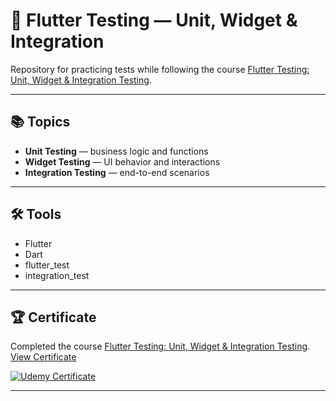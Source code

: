 # 📱 Flutter Testing — Unit, Widget & Integration

Repository for practicing tests while following the course [Flutter Testing: Unit, Widget & Integration Testing](https://www.udemy.com/course/flutter-testing-unit-widget-integration-testing/?couponCode=KEEPLEARNINGBR).

---

## 📚 Topics

- **Unit Testing** — business logic and functions  
- **Widget Testing** — UI behavior and interactions  
- **Integration Testing** — end-to-end scenarios  

---

## 🛠 Tools

- Flutter  
- Dart  
- flutter_test  
- integration_test  

---

## 🏆 Certificate

Completed the course [Flutter Testing: Unit, Widget & Integration Testing](https://www.udemy.com/course/flutter-testing-unit-widget-integration-testing/?couponCode=KEEPLEARNINGBR).  
[View Certificate](https://www.udemy.com/certificate/UC-16947658-4570-4e78-9997-f3c895f8c8f0/)

[![Udemy Certificate](https://img.shields.io/badge/Udemy-Certificate-brightgreen)](https://www.udemy.com/certificate/UC-16947658-4570-4e78-9997-f3c895f8c8f0/)

---